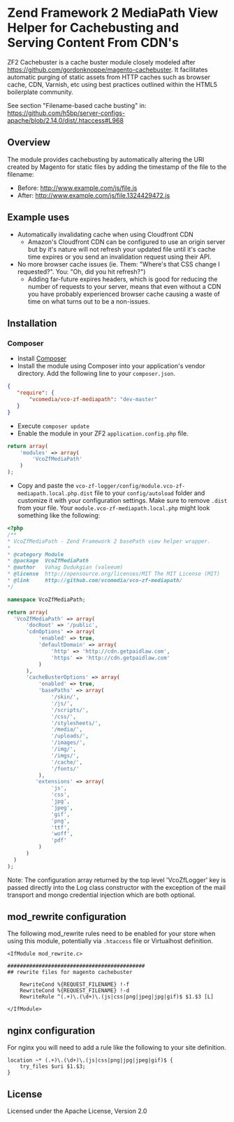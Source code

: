 Zend Framework 2 MediaPath View Helper for Cachebusting and Serving Content From CDN's
===================

ZF2 Cachebuster is a cache buster module closely modeled after https://github.com/gordonknoppe/magento-cachebuster.  It facilitates automatic purging of static assets from HTTP caches such as browser cache, CDN, Varnish, etc using best practices outlined within the HTML5 boilerplate community.

See section "Filename-based cache busting" in:
https://github.com/h5bp/server-configs-apache/blob/2.14.0/dist/.htaccess#L968

## Overview

The module provides cachebusting by automatically altering the URI created by Magento for static files by adding the timestamp of the file to the filename:

* Before: http://www.example.com/js/file.js
* After:  http://www.example.com/js/file.1324429472.js

## Example uses

* Automatically invalidating cache when using Cloudfront CDN 
  * Amazon's Cloudfront CDN can be configured to use an origin server but by it's nature will not refresh your updated file until it's cache time expires or you send an invalidation request using their API.  
* No more browser cache issues (ie. Them: "Where's that CSS change I requested?".  You: "Oh, did you hit refresh?")
  * Adding far-future expires headers, which is good for reducing the number of requests to your server, means that even without a CDN you have probably experienced browser cache causing a waste of time on what turns out to be a non-issues.

## Installation

### Composer
 * Install [Composer](http://getcomposer.org/doc/00-intro.md)
 * Install the module using Composer into your application's vendor directory. Add the following line to your `composer.json`.

 ```json
 {
    "require": {
        "vcomedia/vco-zf-mediapath": "dev-master"
    }
 }
```
 * Execute ```composer update```
 * Enable the module in your ZF2 `application.config.php` file.

 ```php
 return array(
     'modules' => array(
         'VcoZfMediaPath'
     )
 );
 ```
 * Copy and paste the `vco-zf-logger/config/module.vco-zf-mediapath.local.php.dist` file to your `config/autoload` folder and customize it with your configuration settings. Make sure to remove `.dist` from your file. Your `module.vco-zf-mediapath.local.php` might look something like the following:

  ```php
<?php
/**
 * VcoZfMediaPath - Zend Framework 2 basePath view helper wrapper.
 *
 * @category Module
 * @package  VcoZfMediaPath
 * @author   Vahag Dudukgian (valeeum)
 * @license  http://opensource.org/licenses/MIT The MIT License (MIT)
 * @link     http://github.com/vcomedia/vco-zf-mediapath/
 */

namespace VcoZfMediaPath;

return array(
    'VcoZfMediaPath' => array(
        'docRoot' => '/public',
        'cdnOptions' => array(
            'enabled' => true,
            'defaultDomain' => array(
                'http' => 'http://cdn.getpaidlaw.com',
                'https' => 'http://cdn.getpaidlaw.com'
            )
        ),
        'cacheBusterOptions' => array(
            'enabled' => true,
            'basePaths' => array(
                '/skin/',
                '/js/',
                '/scripts/',
                '/css/',
                '/stylesheets/',
                '/media/',
                '/uploads/',
                '/images/',
                '/img/',
                '/imgs/',
                '/cache/',
                '/fonts/'
            ),
           'extensions' => array(
                'js',
                'css',
                'jpg',
                'jpeg',
                'gif',
                'png',
                'ttf',
                'woff',
                'pdf'
            )            
        )
    )
);

  ```

Note: The configuration array returned by the top level 'VcoZfLogger' key is passed directly into the Log class constructor with the exception of the mail transport and mongo credential injection which are both optional.

## mod_rewrite configuration

The following mod_rewrite rules need to be enabled for your store when using this module, potentially via `.htaccess` file or Virtualhost definition.  

    <IfModule mod_rewrite.c>

    ############################################
    ## rewrite files for magento cachebuster

        RewriteCond %{REQUEST_FILENAME} !-f
        RewriteCond %{REQUEST_FILENAME} !-d
        RewriteRule ^(.+)\.(\d+)\.(js|css|png|jpeg|jpg|gif)$ $1.$3 [L]

    </IfModule>

## nginx configuration

For nginx you will need to add a rule like the following to your site definition.

    location ~* (.+)\.(\d+)\.(js|css|png|jpg|jpeg|gif)$ {
        try_files $uri $1.$3;
    }

## License

Licensed under the Apache License, Version 2.0